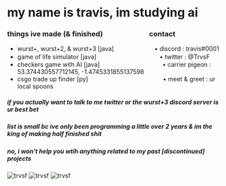 <h1>
my name is travis, im studying ai
</h1>
<h3>things ive made (& finished)⠀⠀⠀⠀⠀⠀⠀⠀⠀contact</h3>
<ul>
<li>wurst+, wurst+2, & wurst+3 [java]⠀⠀⠀⠀        ⠀⠀ ⠀• discord : travis#0001</li>
<li>game of life simulator [java]⠀⠀⠀⠀⠀⠀⠀⠀⠀  　  ⠀⠀    • twitter : @TrvsF</li>
<li>checkers game with AI [java]⠀⠀⠀⠀⠀⠀⠀⠀⠀⠀⠀⠀     ⠀• carrier pigeon : 53.374430557712145, -1.4745331855137598 </li>
<li>csgo trade up finder [py]⠀⠀⠀⠀⠀⠀⠀⠀⠀⠀⠀⠀⠀⠀  ⠀ ⠀ • meet & greet : ur local spoons</li>
</ul>
<h5>if you actually want to talk to me twitter or the wurst+3 discord server is ur best bet</h5>
<h5>list is small bc ive only been programming a little over 2 years & im the king of making half finished shit</h5>
<h5>no, i won't help you wtih anything related to my past [discontinued] projects</h5>

<p> <img src="https://komarev.com/ghpvc/?username=trvsf&color=8E64D0" alt="trvsf" /> <img src="https://img.shields.io/github/followers/trvsf" alt="trvsf" />  <img src="https://img.shields.io/badge/gamer-dub-ff69b4" alt="trvsf" /> </p>
